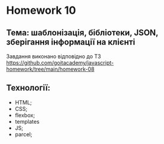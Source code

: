 # Homework 10
## Тема: шаблонізація, бібліотеки, JSON, зберігання інформації на клієнті

Завдання виконано відповідно до ТЗ https://github.com/goitacademy/javascript-homework/tree/main/homework-08

## Технології:
- HTML;
- CSS;
- flexbox;
- templates
- JS;
- parcel;

